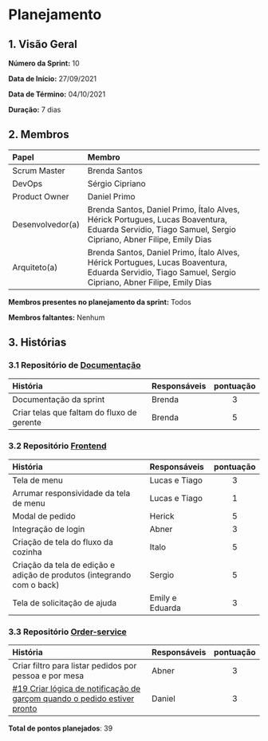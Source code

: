 # Planejamento 

## 1. Visão Geral

**Número da Sprint:** 10   

**Data de Início:** 27/09/2021   

**Data de Término:** 04/10/2021   

**Duração:** 7 dias       

## 2. Membros
|      Papel       |          Membro            |
| :--------------  | :-----------------------   |
|    Scrum Master  |       Brenda Santos        |
|      DevOps      |      Sérgio Cipriano       |
|   Product Owner  |       Daniel Primo         |
| Desenvolvedor(a) |Brenda Santos, Daniel Primo, Ítalo Alves, Hérick Portugues, Lucas Boaventura, Eduarda Servidio, Tiago Samuel, Sergio Cipriano, Abner Filipe, Emily Dias |
|   Arquiteto(a)   |Brenda Santos, Daniel Primo, Ítalo Alves, Hérick Portugues, Lucas Boaventura, Eduarda Servidio, Tiago Samuel, Sergio Cipriano, Abner Filipe, Emily Dias| 

**Membros presentes no planejamento da sprint:** Todos

**Membros faltantes:** Nenhum

## 3. Histórias

### 3.1 Repositório de [Documentação](https://github.com/UnBArqDsw2021-1/2021.1_G02_TaNaMesa_docs)
|  História  | Responsáveis  | pontuação | 
| :--------  | :-----------  | :-------: | 
| Documentação da sprint | Brenda | 3 |
| Criar telas que faltam do fluxo de gerente | Brenda | 5 |

### 3.2 Repositório [Frontend](https://github.com/UnBArqDsw2021-1/2021.1_G02_TaNaMesa_Frontend)
|  História  | Responsáveis  | pontuação | 
| :--------  | :-----------  | :-------: | 
| Tela de menu | Lucas e Tiago | 3 |
| Arrumar responsividade da tela de menu | Lucas e Tiago | 1 |
| Modal de pedido | Herick | 5 |
| Integração de login | Abner | 3 | 
| Criação de tela do fluxo da cozinha | Italo | 5 |
| Criação da tela de edição e adição de produtos (integrando com o back)| Sergio | 5 |
| Tela de solicitação de ajuda | Emily e Eduarda | 3 |


### 3.3 Repositório [Order-service](https://github.com/UnBArqDsw2021-1/2021.1_G02_TaNaMesa_Order_Service)
|     História     |  Responsáveis   | pontuação | 
| :--------------  | :-------------  | :-------: | 
| Criar filtro para listar pedidos por pessoa e por mesa | Abner | 3 |
| [#19 Criar lógica de notificação de garçom quando o pedido estiver pronto](https://github.com/UnBArqDsw2021-1/2021.1_G02_TaNaMesa_Order_Service/issues/19) | Daniel | 3 | 

**Total de pontos planejados**: 39